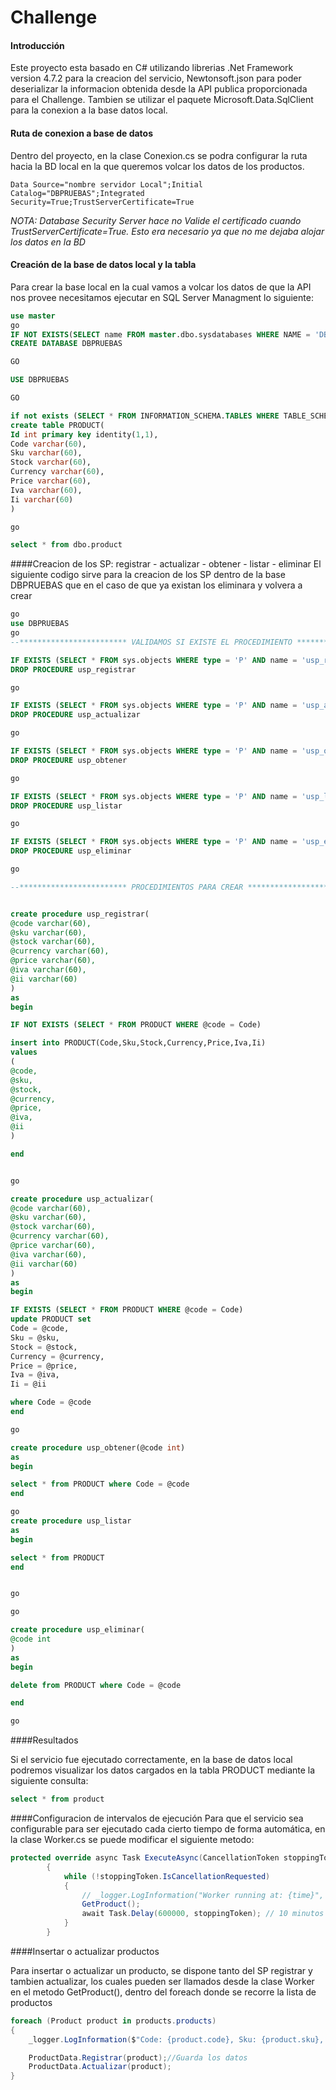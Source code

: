 # Challenge
#### Introducción
Este proyecto esta basado en C# utilizando librerias  .Net Framework version 4.7.2 para la creacion del servicio, Newtonsoft.json para poder deserializar la informacion obtenida desde la API publica proporcionada para el Challenge.  Tambien se utilizar el paquete Microsoft.Data.SqlClient para la conexion a la base datos local. 

#### Ruta de conexion a base de datos

Dentro del proyecto, en la clase Conexion.cs se podra configurar la ruta hacia la BD local en la que queremos volcar los datos de los productos.

    Data Source="nombre servidor Local";Initial Catalog="DBPRUEBAS";Integrated Security=True;TrustServerCertificate=True

*NOTA: Database Security Server hace no Valide el certificado cuando TrustServerCertificate=True. Esto era necesario ya que no me dejaba alojar los datos en la BD*

#### Creación de la base de datos local y la tabla

Para crear la base local en la cual vamos a volcar los datos de que la API nos provee necesitamos ejecutar en SQL Server Managment lo siguiente:
```sql
use master
go
IF NOT EXISTS(SELECT name FROM master.dbo.sysdatabases WHERE NAME = 'DBPRUEBAS')
CREATE DATABASE DBPRUEBAS

GO 

USE DBPRUEBAS

GO

if not exists (SELECT * FROM INFORMATION_SCHEMA.TABLES WHERE TABLE_SCHEMA = 'dbo' AND TABLE_NAME = 'PRODUCT')
create table PRODUCT(
Id int primary key identity(1,1),
Code varchar(60),
Sku varchar(60),
Stock varchar(60),
Currency varchar(60),
Price varchar(60),
Iva varchar(60),
Ii varchar(60)
)

go

select * from dbo.product
```

####Creacion de los SP: registrar - actualizar - obtener - listar - eliminar
El siguiente codigo sirve para la creacion de los SP dentro de la base DBPRUEBAS que en el caso de que ya existan los eliminara y volvera a crear 

```sql
go
use DBPRUEBAS
go
--************************ VALIDAMOS SI EXISTE EL PROCEDIMIENTO ************************--

IF EXISTS (SELECT * FROM sys.objects WHERE type = 'P' AND name = 'usp_registrar')
DROP PROCEDURE usp_registrar

go

IF EXISTS (SELECT * FROM sys.objects WHERE type = 'P' AND name = 'usp_actualizar')
DROP PROCEDURE usp_actualizar

go

IF EXISTS (SELECT * FROM sys.objects WHERE type = 'P' AND name = 'usp_obtener')
DROP PROCEDURE usp_obtener

go

IF EXISTS (SELECT * FROM sys.objects WHERE type = 'P' AND name = 'usp_listar')
DROP PROCEDURE usp_listar

go

IF EXISTS (SELECT * FROM sys.objects WHERE type = 'P' AND name = 'usp_eliminar')
DROP PROCEDURE usp_eliminar

go

--************************ PROCEDIMIENTOS PARA CREAR ************************--


create procedure usp_registrar(
@code varchar(60),
@sku varchar(60),
@stock varchar(60),
@currency varchar(60),
@price varchar(60),
@iva varchar(60),
@ii varchar(60)
)
as
begin

IF NOT EXISTS (SELECT * FROM PRODUCT WHERE @code = Code)

insert into PRODUCT(Code,Sku,Stock,Currency,Price,Iva,Ii)
values
(
@code,
@sku,
@stock,
@currency,
@price,
@iva,
@ii
)

end


go

create procedure usp_actualizar(
@code varchar(60),
@sku varchar(60),
@stock varchar(60),
@currency varchar(60),
@price varchar(60),
@iva varchar(60),
@ii varchar(60)
)
as
begin

IF EXISTS (SELECT * FROM PRODUCT WHERE @code = Code)
update PRODUCT set 
Code = @code,
Sku = @sku,
Stock = @stock,
Currency = @currency,
Price = @price,
Iva = @iva,
Ii = @ii

where Code = @code
end

go

create procedure usp_obtener(@code int)
as
begin

select * from PRODUCT where Code = @code
end

go
create procedure usp_listar
as
begin

select * from PRODUCT
end


go

go

create procedure usp_eliminar(
@code int
)
as
begin

delete from PRODUCT where Code = @code

end

go
```
####Resultados

Si el servicio fue ejecutado correctamente, en la base de datos local podremos visualizar los datos cargados en la tabla PRODUCT mediante la siguiente consulta:
```sql
select * from product
```

####Configuracion de intervalos de ejecución
Para que el servicio sea configurable para ser ejecutado cada cierto tiempo de forma automática, en la clase Worker.cs  se puede modificar el siguiente metodo: 

```csharp
protected override async Task ExecuteAsync(CancellationToken stoppingToken)
        {   
            while (!stoppingToken.IsCancellationRequested)
            {
                // _logger.LogInformation("Worker running at: {time}", DateTimeOffset.Now);
                GetProduct();
                await Task.Delay(600000, stoppingToken); // 10 minutos = 600000 milisegundos 
            }
        }
```
####Insertar o actualizar productos

Para insertar o actualizar un producto, se dispone tanto del SP registrar y tambien actualizar, los cuales pueden ser llamados desde la clase Worker en el metodo GetProduct(), dentro del foreach donde se recorre la lista de productos

```csharp
foreach (Product product in products.products)
{
	_logger.LogInformation($"Code: {product.code}, Sku: {product.sku}, Stock: {product.stock}, Currency: {product.currency}, Price: {product.price}, Iva: {product.iva}, Ii: {product.ii}");

	ProductData.Registrar(product);//Guarda los datos
	ProductData.Actualizar(product);
}
```